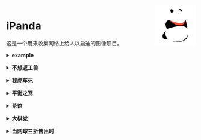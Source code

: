 <img src="logo/panda.png" align="right" height="110"/>

# iPanda

这是一个用来收集网络上给人以启迪的图像项目。

<b><details><summary>example</summary></b>

![famous map](main_page.png)

这是一张十分著名的拿破仑行军图，在一张图里面记载了六种数据：拿破仑军队的人数、行军距离、温度、经纬度、移动方向、以及时间－地域关系。

</details>

<b><details><summary>不想返工兽</summary></b>

[不想返工兽the panda does not want to work](/the_work_panda_story)

![](/the_work_panda_story/work_panda.jpg)

</details>

<b><details><summary>我虎车死</summary></b>

[我虎车死me tiger car die](/the_cat_open_the_car)

![the_cat_open_the_car](/the_cat_open_the_car/cat_or_tiger.jpg)

</details>

<b><details><summary>平衡之笼</summary></b>
  
[平衡之笼balanced cage](/balanced_cage)

```txt
                                                      ___
                                                     / | \
                                                    /  |  \
                                                   /   |   \
                                                  /____|____\
                                                  \    |    /
                                                   \   |   /
                                                    \  |  /
                                                     \ | /
                                       |_______|_______|_______|_______|
                                       |\      |      /|\      |      /|
                                       |  \    |    /  |  \    |    /  |
                                       |    \  |  /    |    \  |  /    |
                                       |______\|/______|______\|/______|
                                       |      /|\      |      /|\      |
                                       |    /  |  \    |    /  |  \    |
                                       |  /    |    \  |  /    |    \  |
                                       |/______|______\|/______|______\|
                                       |\      |      /|\      |      /|
                                       |  \    |    /  |  \    |    /  |
                                       |    \  |  /    |    \  |  /    |
                                       |______\|/______|______\|/______|
                                       |      /|\      |      /|\      |
                                       |    /  |  \    |    /  |  \    | 
                                       |  /    |    \  |  /    |    \  |
                                       |/______|______\|/______|______\|                                  
```

</details>

<b><details><summary>茶馆</summary></b>

[茶馆Chaguan](/Chaguan)

<img src="/Chaguan/Chaguan.jpg" height="600">

</details>

<b><details><summary>大棋党</summary></b>

[大棋党big chess party](/big_chess_party)

![](/big_chess_party/big_chess_party.jpg)

</details>

<b><details><summary>当网球三折售出时</summary></b>

[当网球3折售出时when tennis balls are 70% off](/when_tennis_balls_are_seventy_percent_off)

![](/when_tennis_balls_are_seventy_percent_off/image.jpg)

</details>
